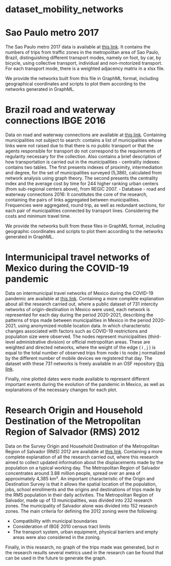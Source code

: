 # dataset_mobility_networks
 
# Sao Paulo metro 2017

The Sao Paulo metro 2017 data is available at [this link](https://www.metro.sp.gov.br/pesquisa-od/). It contains the numbers of trips from traffic zones in the metropolitan area of Sao Paulo, Brazil, distinguishing different transport modes, namely on foot, by car, by bicycle, using collective transport, individual and non-motorized transport. For each transport mode, there is a weighted adjacency matrix in a xlsx file. 

We provide the networks built from this file in GraphML format, including geographical coordinates and scripts to plot them according to the networks generated in GraphML.

# Brazil road and waterway connections IBGE 2016

Data on road and waterway connections are available at [this link](https://www.ibge.gov.br/geociencias/organizacao-do-territorio/redes-e-fluxos-geograficos/15794-rodoviarias-e-hidroviarias?=&t=downloads). Containing municipalities not subject to
search: contains a list of municipalities whose links were not raised due to that there is no public transport or that the agents responsible for transport do not correspond to the requirements of regularity necessary for the collection. Also contains a brief description of how transportation is carried out in the municipalities - centrality indexes: contains two tables. The first presents indexes of proximity, intermediation and degree, for the set of municipalities surveyed (5,386), calculated from network analysis using graph theory. The second presents the centrality index and the average cost by time for 244 higher ranking urban centers (from sub-regional centers above), from REGIC 2007. - Database - road and waterway connections 2016: It constitutes the core of the research, containing the pairs of links aggregated between municipalities. Frequencies were aggregated, round trip, as well as redundant sections, for each pair of municipalities connected by transport lines. Considering the costs and minimum travel time.

We provide the networks built from these files in GraphML format, including geographic coordinates and scripts to plot them according to the networks generated in GraphML.

# Intermunicipal travel networks of Mexico during the COVID-19 pandemic

Data on intermunicipal travel networks of Mexico during the COVID-19 pandemic are available at [this link](https://www.nature.com/articles/s41598-023-35542-5). Containing a more complete explanation about all the research carried out, where a public dataset of 731 intercity networks of origin-destination in Mexico were used, each network is represented for each day during the period 2020-2021, describing the patterns of trips made between municipalities in Mexico in the period 2020-2021, using anonymized mobile location data. In which characteristic changes associated with factors such as COVID-19 restrictions and population size were observed. The nodes represent municipalities (third-level administrative division) or official metropolitan areas. These are weighted and directed networks, where the weight of the edge ( i , j ) is equal to the total number of observed trips from node i to node j normalized by the different number of mobile devices we registered that day. The dataset with these 731 networks is freely available in an OSF repository [this link](http://dx.doi.org/10.17605/OSF.IO/42XQZ).

Finally, nine plotted dates were made available to represent different important events during the evolution of the pandemic in Mexico, as well as explanations of the necessary changes for each plot.

# Research Origin and Household Destination of the Metropolitan Region of Salvador (RMS) 2012

Data on the Survey Origin and Household Destination of the Metropolitan Region of Salvador (RMS) 2012 are available at [this link](http://www.infraestrutura.ba.gov.br/modules/conteudo/conteudo.php?conteudo=16). Containing a more complete explanation of all the research carried out, where this research aimed to collect updated information about the displacements made by the population on a typical working day. The Metropolitan Region of Salvador concentrates around 3.88 million people, spread over an area of approximately 4,385 km².
An important characteristic of the Origin and Destination Survey is that it allows the spatial location of the population, jobs, school enrollments and the origins and destinations of trips made by the RMS population in their daily activities. The Metropolitan Region of Salvador, made up of 13 municipalities, was divided into 232 research zones. The municipality of Salvador alone was divided into 152 research zones. The main criteria for defining the 2012 zoning were the following:
- Compatibility with municipal boundaries
- Consideration of IBGE 2010 census tract limits
- The transport system, urban equipment, physical barriers and empty areas were also considered in the zoning.

Finally, in this research, no graph of the trips made was generated, but in the research results several metrics used in the research can be found that can be used in the future to generate the graph.
